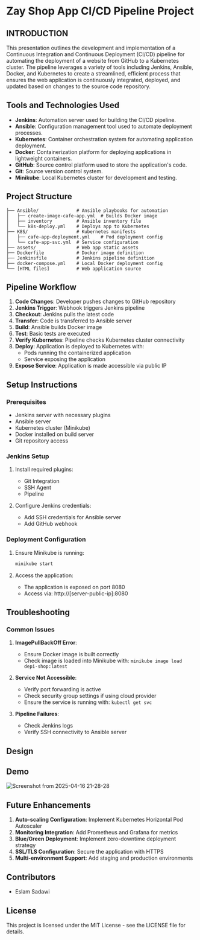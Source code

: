 # Zay Shop App CI/CD Pipeline Project

## INTRODUCTION

This presentation outlines the development and implementation of a Continuous Integration and Continuous Deployment (CI/CD) pipeline for automating the deployment of a website from GitHub to a Kubernetes cluster. The pipeline leverages a variety of tools including Jenkins, Ansible, Docker, and Kubernetes to create a streamlined, efficient process that ensures the web application is continuously integrated, deployed, and updated based on changes to the source code repository.

## Tools and Technologies Used

- **Jenkins**: Automation server used for building the CI/CD pipeline.
- **Ansible**: Configuration management tool used to automate deployment processes.
- **Kubernetes**: Container orchestration system for automating application deployment.
- **Docker**: Containerization platform for deploying applications in lightweight containers.
- **GitHub**: Source control platform used to store the application's code.
- **Git**: Source version control system.
- **Minikube**: Local Kubernetes cluster for development and testing.

## Project Structure

```
├── Ansible/              # Ansible playbooks for automation
│   ├── create-image-cafe-app.yml  # Builds Docker image
│   ├── inventory         # Ansible inventory file
│   └── k8s-deploy.yml    # Deploys app to Kubernetes
├── K8S/                  # Kubernetes manifests
│   ├── cafe-app-deployment.yml    # Pod deployment config
│   └── cafe-app-svc.yml  # Service configuration
├── assets/               # Web app static assets
├── Dockerfile            # Docker image definition
├── Jenkinsfile           # Jenkins pipeline definition
├── docker-compose.yml    # Local Docker deployment config
└── [HTML files]          # Web application source
```

## Pipeline Workflow

1. **Code Changes**: Developer pushes changes to GitHub repository
2. **Jenkins Trigger**: Webhook triggers Jenkins pipeline
3. **Checkout**: Jenkins pulls the latest code
4. **Transfer**: Code is transferred to Ansible server
5. **Build**: Ansible builds Docker image
6. **Test**: Basic tests are executed
7. **Verify Kubernetes**: Pipeline checks Kubernetes cluster connectivity
8. **Deploy**: Application is deployed to Kubernetes with:
   - Pods running the containerized application
   - Service exposing the application
9. **Expose Service**: Application is made accessible via public IP

## Setup Instructions

### Prerequisites

- Jenkins server with necessary plugins
- Ansible server
- Kubernetes cluster (Minikube)
- Docker installed on build server
- Git repository access

### Jenkins Setup

1. Install required plugins:
   - Git Integration
   - SSH Agent
   - Pipeline

2. Configure Jenkins credentials:
   - Add SSH credentials for Ansible server
   - Add GitHub webhook

### Deployment Configuration

1. Ensure Minikube is running:
   ```bash
   minikube start
   ```

2. Access the application:
   - The application is exposed on port 8080
   - Access via: http://[server-public-ip]:8080

## Troubleshooting

### Common Issues

1. **ImagePullBackOff Error**:
   - Ensure Docker image is built correctly
   - Check image is loaded into Minikube with: `minikube image load depi-shop:latest`

2. **Service Not Accessible**:
   - Verify port forwarding is active
   - Check security group settings if using cloud provider
   - Ensure the service is running with: `kubectl get svc`

3. **Pipeline Failures**:
   - Check Jenkins logs
   - Verify SSH connectivity to Ansible server

## Design



## Demo

![Screenshot from 2025-04-16 21-28-28](https://github.com/user-attachments/assets/ba9666c0-3235-41c8-bed1-cd413442694e)

## Future Enhancements

1. **Auto-scaling Configuration**: Implement Kubernetes Horizontal Pod Autoscaler
2. **Monitoring Integration**: Add Prometheus and Grafana for metrics
3. **Blue/Green Deployment**: Implement zero-downtime deployment strategy
4. **SSL/TLS Configuration**: Secure the application with HTTPS
5. **Multi-environment Support**: Add staging and production environments

## Contributors

- Eslam Sadawi

## License

This project is licensed under the MIT License - see the LICENSE file for details.


